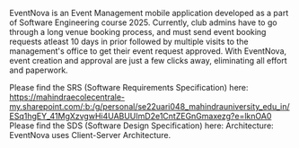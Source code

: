 EventNova is an Event Management mobile application developed as a part of Software Engineering course 2025. Currently, club admins have to go through a long venue booking process, and must send event booking requests atleast 10 days in prior followed by multiple visits to the management's office to get their event request approved. With EventNova, event creation and approval are just a few clicks away, eliminating all effort and paperwork.

Please find the SRS (Software Requirements Specification) here: https://mahindraecolecentrale-my.sharepoint.com/:b:/g/personal/se22uari048_mahindrauniversity_edu_in/ESq1hgEY_41MgXzvgwHi4UABUUImD2e1CntZEGnGmaxezg?e=lknOA0
Please find the SDS (Software Design Specification) here: 
Architecture: EventNova uses Client-Server Architecture.
